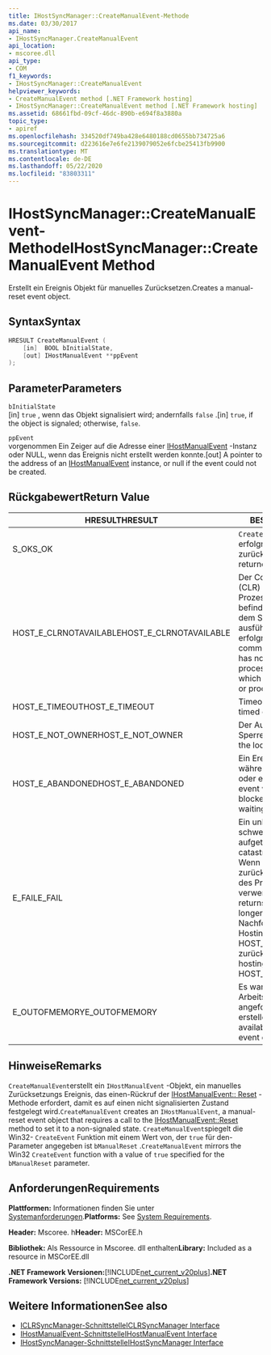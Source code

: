 ```yaml
---
title: IHostSyncManager::CreateManualEvent-Methode
ms.date: 03/30/2017
api_name:
- IHostSyncManager.CreateManualEvent
api_location:
- mscoree.dll
api_type:
- COM
f1_keywords:
- IHostSyncManager::CreateManualEvent
helpviewer_keywords:
- CreateManualEvent method [.NET Framework hosting]
- IHostSyncManager::CreateManualEvent method [.NET Framework hosting]
ms.assetid: 68661fbd-09cf-46dc-890b-e694f8a3880a
topic_type:
- apiref
ms.openlocfilehash: 334520df749ba428e6480188cd0655bb734725a6
ms.sourcegitcommit: d223616e7e6fe2139079052e6fcbe25413fb9900
ms.translationtype: MT
ms.contentlocale: de-DE
ms.lasthandoff: 05/22/2020
ms.locfileid: "83803311"
---
```

# <a name="ihostsyncmanagercreatemanualevent-method"></a><span data-ttu-id="78a0d-102">IHostSyncManager::CreateManualEvent-Methode</span><span class="sxs-lookup"><span data-stu-id="78a0d-102">IHostSyncManager::CreateManualEvent Method</span></span>
<span data-ttu-id="78a0d-103">Erstellt ein Ereignis Objekt für manuelles Zurücksetzen.</span><span class="sxs-lookup"><span data-stu-id="78a0d-103">Creates a manual-reset event object.</span></span>  
  
## <a name="syntax"></a><span data-ttu-id="78a0d-104">Syntax</span><span class="sxs-lookup"><span data-stu-id="78a0d-104">Syntax</span></span>  
  
```cpp  
HRESULT CreateManualEvent (  
    [in]  BOOL bInitialState,  
    [out] IHostManualEvent **ppEvent  
);  
```  
  
## <a name="parameters"></a><span data-ttu-id="78a0d-105">Parameter</span><span class="sxs-lookup"><span data-stu-id="78a0d-105">Parameters</span></span>  
 `bInitialState`  
 <span data-ttu-id="78a0d-106">[in] `true` , wenn das Objekt signalisiert wird; andernfalls `false` .</span><span class="sxs-lookup"><span data-stu-id="78a0d-106">[in] `true`, if the object is signaled; otherwise, `false`.</span></span>  
  
 `ppEvent`  
 <span data-ttu-id="78a0d-107">vorgenommen Ein Zeiger auf die Adresse einer [IHostManualEvent](ihostmanualevent-interface.md) -Instanz oder NULL, wenn das Ereignis nicht erstellt werden konnte.</span><span class="sxs-lookup"><span data-stu-id="78a0d-107">[out] A pointer to the address of an [IHostManualEvent](ihostmanualevent-interface.md) instance, or null if the event could not be created.</span></span>  
  
## <a name="return-value"></a><span data-ttu-id="78a0d-108">Rückgabewert</span><span class="sxs-lookup"><span data-stu-id="78a0d-108">Return Value</span></span>  
  
|<span data-ttu-id="78a0d-109">HRESULT</span><span class="sxs-lookup"><span data-stu-id="78a0d-109">HRESULT</span></span>|<span data-ttu-id="78a0d-110">BESCHREIBUNG</span><span class="sxs-lookup"><span data-stu-id="78a0d-110">Description</span></span>|  
|-------------|-----------------|  
|<span data-ttu-id="78a0d-111">S_OK</span><span class="sxs-lookup"><span data-stu-id="78a0d-111">S_OK</span></span>|<span data-ttu-id="78a0d-112">`CreateManualEvent`wurde erfolgreich zurückgegeben.</span><span class="sxs-lookup"><span data-stu-id="78a0d-112">`CreateManualEvent` returned successfully.</span></span>|  
|<span data-ttu-id="78a0d-113">HOST_E_CLRNOTAVAILABLE</span><span class="sxs-lookup"><span data-stu-id="78a0d-113">HOST_E_CLRNOTAVAILABLE</span></span>|<span data-ttu-id="78a0d-114">Der Common Language Runtime (CLR) wurde nicht in einen Prozess geladen, oder die CLR befindet sich in einem Zustand, in dem Sie verwalteten Code nicht ausführen oder den-Befehl nicht erfolgreich verarbeiten kann.</span><span class="sxs-lookup"><span data-stu-id="78a0d-114">The common language runtime (CLR) has not been loaded into a process, or the CLR is in a state in which it cannot run managed code or process the call successfully.</span></span>|  
|<span data-ttu-id="78a0d-115">HOST_E_TIMEOUT</span><span class="sxs-lookup"><span data-stu-id="78a0d-115">HOST_E_TIMEOUT</span></span>|<span data-ttu-id="78a0d-116">Timeout des Aufrufes.</span><span class="sxs-lookup"><span data-stu-id="78a0d-116">The call timed out.</span></span>|  
|<span data-ttu-id="78a0d-117">HOST_E_NOT_OWNER</span><span class="sxs-lookup"><span data-stu-id="78a0d-117">HOST_E_NOT_OWNER</span></span>|<span data-ttu-id="78a0d-118">Der Aufrufer ist nicht Besitzer der Sperre.</span><span class="sxs-lookup"><span data-stu-id="78a0d-118">The caller does not own the lock.</span></span>|  
|<span data-ttu-id="78a0d-119">HOST_E_ABANDONED</span><span class="sxs-lookup"><span data-stu-id="78a0d-119">HOST_E_ABANDONED</span></span>|<span data-ttu-id="78a0d-120">Ein Ereignis wurde abgebrochen, während ein blockierter Thread oder eine Fiber darauf wartete.</span><span class="sxs-lookup"><span data-stu-id="78a0d-120">An event was canceled while a blocked thread or fiber was waiting on it.</span></span>|  
|<span data-ttu-id="78a0d-121">E_FAIL</span><span class="sxs-lookup"><span data-stu-id="78a0d-121">E_FAIL</span></span>|<span data-ttu-id="78a0d-122">Ein unbekannter schwerwiegender Fehler ist aufgetreten.</span><span class="sxs-lookup"><span data-stu-id="78a0d-122">An unknown catastrophic failure occurred.</span></span> <span data-ttu-id="78a0d-123">Wenn eine Methode E_FAIL zurückgibt, ist die CLR innerhalb des Prozesses nicht mehr verwendbar.</span><span class="sxs-lookup"><span data-stu-id="78a0d-123">When a method returns E_FAIL, the CLR is no longer usable within the process.</span></span> <span data-ttu-id="78a0d-124">Nachfolgende Aufrufe von Hostingmethoden geben HOST_E_CLRNOTAVAILABLE zurück.</span><span class="sxs-lookup"><span data-stu-id="78a0d-124">Subsequent calls to hosting methods return HOST_E_CLRNOTAVAILABLE.</span></span>|  
|<span data-ttu-id="78a0d-125">E_OUTOFMEMORY</span><span class="sxs-lookup"><span data-stu-id="78a0d-125">E_OUTOFMEMORY</span></span>|<span data-ttu-id="78a0d-126">Es war nicht genügend Arbeitsspeicher verfügbar, um das angeforderte Ereignis Objekt zu erstellen.</span><span class="sxs-lookup"><span data-stu-id="78a0d-126">Not enough memory was available to create the requested event object.</span></span>|  
  
## <a name="remarks"></a><span data-ttu-id="78a0d-127">Hinweise</span><span class="sxs-lookup"><span data-stu-id="78a0d-127">Remarks</span></span>  
 <span data-ttu-id="78a0d-128">`CreateManualEvent`erstellt ein `IHostManualEvent` -Objekt, ein manuelles Zurücksetzungs Ereignis, das einen-Rückruf der [IHostManualEvent:: Reset](ihostmanualevent-reset-method.md) -Methode erfordert, damit es auf einen nicht signalisierten Zustand festgelegt wird.</span><span class="sxs-lookup"><span data-stu-id="78a0d-128">`CreateManualEvent` creates an `IHostManualEvent`, a manual-reset event object that requires a call to the [IHostManualEvent::Reset](ihostmanualevent-reset-method.md) method to set it to a non-signaled state.</span></span> <span data-ttu-id="78a0d-129">`CreateManualEvent`spiegelt die Win32- `CreateEvent` Funktion mit einem Wert von, der `true` für den-Parameter angegeben ist `bManualReset` .</span><span class="sxs-lookup"><span data-stu-id="78a0d-129">`CreateManualEvent` mirrors the Win32 `CreateEvent` function with a value of `true` specified for the `bManualReset` parameter.</span></span>  
  
## <a name="requirements"></a><span data-ttu-id="78a0d-130">Anforderungen</span><span class="sxs-lookup"><span data-stu-id="78a0d-130">Requirements</span></span>  
 <span data-ttu-id="78a0d-131">**Plattformen:** Informationen finden Sie unter [Systemanforderungen](../../get-started/system-requirements.md).</span><span class="sxs-lookup"><span data-stu-id="78a0d-131">**Platforms:** See [System Requirements](../../get-started/system-requirements.md).</span></span>  
  
 <span data-ttu-id="78a0d-132">**Header:** Mscoree. h</span><span class="sxs-lookup"><span data-stu-id="78a0d-132">**Header:** MSCorEE.h</span></span>  
  
 <span data-ttu-id="78a0d-133">**Bibliothek:** Als Ressource in Mscoree. dll enthalten</span><span class="sxs-lookup"><span data-stu-id="78a0d-133">**Library:** Included as a resource in MSCorEE.dll</span></span>  
  
 <span data-ttu-id="78a0d-134">**.NET Framework Versionen:**[!INCLUDE[net_current_v20plus](../../../../includes/net-current-v20plus-md.md)]</span><span class="sxs-lookup"><span data-stu-id="78a0d-134">**.NET Framework Versions:** [!INCLUDE[net_current_v20plus](../../../../includes/net-current-v20plus-md.md)]</span></span>  
  
## <a name="see-also"></a><span data-ttu-id="78a0d-135">Weitere Informationen</span><span class="sxs-lookup"><span data-stu-id="78a0d-135">See also</span></span>

- [<span data-ttu-id="78a0d-136">ICLRSyncManager-Schnittstelle</span><span class="sxs-lookup"><span data-stu-id="78a0d-136">ICLRSyncManager Interface</span></span>](iclrsyncmanager-interface.md)
- [<span data-ttu-id="78a0d-137">IHostManualEvent-Schnittstelle</span><span class="sxs-lookup"><span data-stu-id="78a0d-137">IHostManualEvent Interface</span></span>](ihostmanualevent-interface.md)
- [<span data-ttu-id="78a0d-138">IHostSyncManager-Schnittstelle</span><span class="sxs-lookup"><span data-stu-id="78a0d-138">IHostSyncManager Interface</span></span>](ihostsyncmanager-interface.md)
